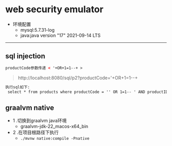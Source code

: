 # web security emulator

+ 环境配置
  + mysql:5.7.31-log
  + java:java version "17" 2021-09-14 LTS


---
## sql injection
  ```html
  productCode参数传递 < '+OR+1=1--+ >
  ```  
  > http://localhost:8080/sql/p2?productCode='+OR+1=1--+
  ```html
  执行sql如下:
   select * from products where productCode = '' OR 1=1-- ' AND productID = 1001;
  ```
























## graalvm native
+ 1 .切换到graalvm java环境
  - graalvm-jdk-22_macos-x64_bin
+ 2 .在项目根路径下执行
  - `./mvnw native:compile -Pnative` 
